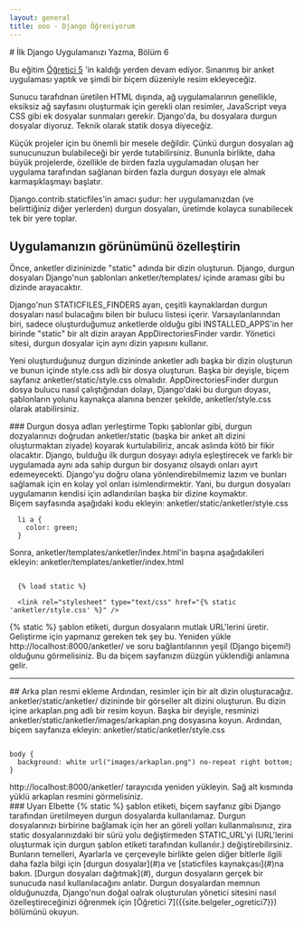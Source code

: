 ```yaml
---
layout: general
title: ooo - Django Öğreniyorum
---
```

<div data-gnl="kaplama" markdown="1">
  # İlk Django Uygulamanızı Yazma, Bölüm 6

  Bu eğitim [Öğretici 5]({{site.belgeler_ogretici5}}) 'in kaldığı yerden devam ediyor. Sınanmış bir anket uygulaması yaptık ve şimdi bir biçem düzeniyle resim ekleyeceğiz.

  Sunucu tarafıdnan üretilen HTML dışında, ağ uygulamalarının genellikle, eksiksiz ağ sayfasını oluşturmak için gerekli olan resimler, JavaScript veya CSS gibi ek dosyalar sunmaları gerekir. Django'da, bu dosyalara durgun dosyalar diyoruz. Teknik olarak statik dosya diyeceğiz.

  Küçük projeler için bu önemli bir mesele değildir. Çünkü durgun dosyaları ağ sunucunuzun bulabileceği bir yerde tutabilirsiniz. Bununla birlikte, daha büyük projelerde, özellikle de birden fazla uygulamadan oluşan her uygulama tarafından sağlanan birden fazla durgun dosyayı ele almak karmaşıklaşmayı başlatır.

  Django.contrib.staticfiles'in amacı şudur: her uygulamanızdan (ve belirttiğiniz diğer yerlerden) durgun dosyaları, üretimde kolayca sunabilecek tek bir yere toplar.

  ## Uygulamanızın görünümünü özelleştirin

  Önce, anketler dizininizde "static" adında bir dizin oluşturun. Django, durgun dosyaları Django'nun şablonları anketler/templates/ içinde araması gibi bu dizinde arayacaktır.

  Django'nun STATICFILES_FINDERS ayarı, çeşitli kaynaklardan durgun dosyaları nasıl bulacağını bilen bir bulucu listesi içerir. Varsayılanlarından biri, sadece oluşturduğumuz anketlerde olduğu gibi INSTALLED_APPS'in her birinde "static" bir alt dizin arayan AppDirectoriesFinder vardır. Yönetici sitesi, durgun dosyalar için aynı dizin yapısını kullanır.

  Yeni oluşturduğunuz durgun dizininde anketler adlı başka bir dizin oluşturun ve bunun içinde style.css adlı bir dosya oluşturun. Başka bir deyişle, biçem sayfanız anketler/static/style.css olmalıdır. AppDirectoriesFinder durgun dosya bulucu nasıl çalıştığından dolayı, Django'daki bu durgun doyası, şablonların yolunu kaynakça alanına benzer şekilde, anketler/style.css olarak atabilirsiniz.

<div data-bilget="genel" markdown="1">
### Durgun dosya adları yerleştirme
Topkı şablonlar gibi, durgun dozyalarınızı doğrudan anketler/static (başka bir anket alt dizini oluşturmaktan ziyade) koyarak kurtulabiliriz, ancak aslında kötö bir fikir olacaktır. Django, bulduğu ilk durgun dosyayı adıyla eşleştirecek ve farklı bir uygulamada aynı ada sahip durgun bir dosyanız olsaydı onları ayırt edemeyecekti. Django'yu doğru olana yönlendirebilmemiz lazım ve bunları sağlamak için en kolay yol onları isimlendirmektir. Yani, bu durgun dosyaları uygulamanın kendisi için adlandırılan başka bir dizine koymaktır.
</div>
Biçem sayfasında aşağıdaki kodu ekleyin:
anketler/static/anketler/style.css


```css{:data-gnl="1 1p"}
  li a {
    color: green;
  }
```

Sonra, anketler/templates/anketler/index.html'in başına aşağıdakileri ekleyin:
anketler/templates/anketler/index.html
<pre data-gnl="1 1p"><code class="language-html">
  {&#37; load static &#37;}

  &lt;link rel="stylesheet" type="text/css" href="{&#37; static 'anketler/style.css' &#37;}" /&gt;
</code></pre>
{&#37; static &#37;} şablon etiketi, durgun dosyaların mutlak URL'lerini üretir.
Geliştirme için yapmanız gereken tek şey bu. Yeniden yükle http://localhost:8000/anketler/ ve soru bağlantılarının yeşil (Django biçemi!) olduğunu görmelisiniz. Bu da biçem sayfanızın düzgün yüklendiği anlamına gelir.
<hr>
## Arka plan resmi ekleme
Ardından, resimler için bir alt dizin oluşturacağız. anketler/static/anketler/ dizininde bir görseller alt dizini oluşturun. Bu dizin içine arkaplan.png adlı bir resim koyun. Başka bir deyişle, resminizi anketler/static/anketler/images/arkaplan.png dosyasına koyun.
Ardından, biçem sayfanıza ekleyin:
anketler/static/anketler/style.css
<pre data-gnl="1 1p"><code class="language-css">
body {
  background: white url("images/arkaplan.png") no-repeat right bottom;
}
</code></pre>
http://localhost:8000/anketler/ tarayıcıda yeniden yükleyin. Sağ alt kısmında yüklü arkaplan resmini görmelisiniz.
<div data-bilget="uyarı">
### Uyarı
Elbette {&#37; static &#37;} şablon etiketi, biçem sayfanız gibi Django tarafından üretilmeyen durgun dosyalarda kullanılamaz. Durgun dosyalarınızı birbirine bağlamak için her an göreli yolları kullanmalısınız, zira static dosyalarınızdaki bir sürü yolu değiştirmeden STATIC_URL'yi (URL'lerini oluşturmak için durgun şablon etiketi tarafından kullanılır.) değiştirebilirsiniz.
</div>
Bunların temelleri, Ayarlarla ve çerçeveyle birlikte gelen diğer bitlerle ilgili daha fazla bilgi için [durgun dosyalar](#)a ve [staticfiles kaynakçası](#)na bakın. [Durgun dosyaları dağıtmak](#), durgun dosyaların gerçek bir sunucuda nasıl kullanılacağını anlatır.
Durgun dosyalardan memnun olduğunuzda, Django'nun doğal oalrak oluşturulan yönetici sitesini nasıl özelleştireceğinizi öğrenmek için [Öğretici 7]({{site.belgeler_ogretici7}}) bölümünü okuyun.

</div>
